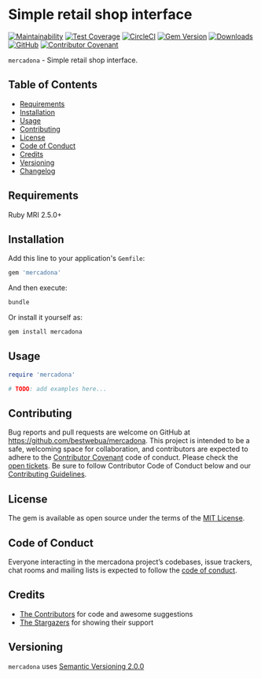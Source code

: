 # Simple retail shop interface

[![Maintainability](https://api.codeclimate.com/v1/badges/7d23569278869ef7adcc/maintainability)](https://codeclimate.com/github/bestwebua/mercadona/maintainability)
[![Test Coverage](https://api.codeclimate.com/v1/badges/7d23569278869ef7adcc/test_coverage)](https://codeclimate.com/github/bestwebua/mercadona/test_coverage)
[![CircleCI](https://circleci.com/gh/bestwebua/mercadona/tree/master.svg?style=svg)](https://circleci.com/gh/bestwebua/mercadona/tree/master)
[![Gem Version](https://badge.fury.io/rb/mercadona.svg)](https://badge.fury.io/rb/mercadona)
[![Downloads](https://img.shields.io/gem/dt/mercadona.svg?colorA=004d99&colorB=0073e6)](https://rubygems.org/gems/mercadona)
[![GitHub](https://img.shields.io/github/license/bestwebua/mercadona)](LICENSE.txt)
[![Contributor Covenant](https://img.shields.io/badge/Contributor%20Covenant-v1.4%20adopted-ff69b4.svg)](CODE_OF_CONDUCT.md)

`mercadona` - Simple retail shop interface.

## Table of Contents

- [Requirements](#requirements)
- [Installation](#installation)
- [Usage](#usage)
- [Contributing](#contributing)
- [License](#license)
- [Code of Conduct](#code-of-conduct)
- [Credits](#credits)
- [Versioning](#versioning)
- [Changelog](CHANGELOG.md)

## Requirements

Ruby MRI 2.5.0+

## Installation

Add this line to your application's `Gemfile`:

```ruby
gem 'mercadona'
```

And then execute:

```bash
bundle
```

Or install it yourself as:

```bash
gem install mercadona
```

## Usage

```ruby
require 'mercadona'

# TODO: add examples here...
```

## Contributing

Bug reports and pull requests are welcome on GitHub at <https://github.com/bestwebua/mercadona>. This project is intended to be a safe, welcoming space for collaboration, and contributors are expected to adhere to the [Contributor Covenant](http://contributor-covenant.org) code of conduct. Please check the [open tickets](https://github.com/bestwebua/mercadona/issues). Be sure to follow Contributor Code of Conduct below and our [Contributing Guidelines](CONTRIBUTING.md).

## License

The gem is available as open source under the terms of the [MIT License](https://opensource.org/licenses/MIT).

## Code of Conduct

Everyone interacting in the mercadona project’s codebases, issue trackers, chat rooms and mailing lists is expected to follow the [code of conduct](CODE_OF_CONDUCT.md).

## Credits

- [The Contributors](https://github.com/bestwebua/mercadona/graphs/contributors) for code and awesome suggestions
- [The Stargazers](https://github.com/bestwebua/mercadona/stargazers) for showing their support

## Versioning

`mercadona` uses [Semantic Versioning 2.0.0](https://semver.org)
